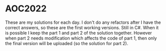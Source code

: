 # AOC2022

These are my solutions for each day. I don't do any refactors after I have the correct answers, so these are the first working versions. Still in C#. When it is possible I keep the part 1 and part 2 of the solution together. However when part 2 needs modification which affects the code of part 1, then only the final version will be uploaded (so the solution for part 2).
